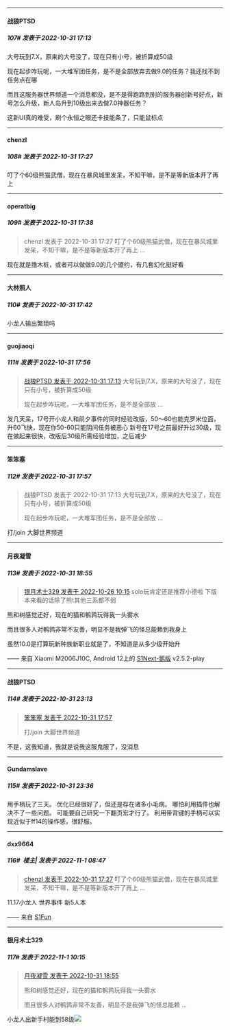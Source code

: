 

*****

####  战狼PTSD  
##### 107#       发表于 2022-10-31 17:13

大号玩到7.X，原来的大号没了，现在只有小号，被折算成50级

现在起步咋玩呢，一大堆军团任务，是不是全部放弃去做9.0的任务？我还找不到任务点在哪

而且这服务器世界频道一个消息都没，是不是得跑路到别的服务器创新号好点，新号怎么升级，新人岛升到10级出来去做7.0神器任务？

这新UI真的难受，刷个永恒之眼还卡技能条了，只能鼠标点



*****

####  chenzl  
##### 108#       发表于 2022-10-31 17:27

叮了个60级熊猫武僧，现在在暴风城里发呆，不知干嘛，是不是等新版本开了再上



*****

####  operatbig  
##### 109#       发表于 2022-10-31 17:38

<blockquote>chenzl 发表于 2022-10-31 17:27
叮了个60级熊猫武僧，现在在暴风城里发呆，不知干嘛，是不是等新版本开了再上 ...</blockquote>
现在就是撸木桩，或者可以做做9.0的几个盟约，有几套幻化挺好看



*****

####  大林照人  
##### 110#       发表于 2022-10-31 17:42

小龙人输出繁琐吗



*****

####  guojiaoqi  
##### 111#       发表于 2022-10-31 17:56

<blockquote><a href="httphttps://bbs.saraba1st.com/2b/forum.php?mod=redirect&amp;goto=findpost&amp;pid=58208802&amp;ptid=2101087" target="_blank">战狼PTSD 发表于 2022-10-31 17:13</a>
大号玩到7.X，原来的大号没了，现在只有小号，被折算成50级

现在起步咋玩呢，一大堆军团任务，是不是全部放 ...</blockquote>
发几天呆，17号开小龙人和前夕事件的同时经验改版，50～60也能克罗米位面，升60飞快，现在你50-60只能阴间任务被恶心
新号在17号之前最好升过30级，现在做起来很快，改版后30级所需经验增加，之后减少

*****

####  笨笨塞  
##### 112#       发表于 2022-10-31 17:57

<blockquote>战狼PTSD 发表于 2022-10-31 17:13
大号玩到7.X，原来的大号没了，现在只有小号，被折算成50级

现在起步咋玩呢，一大堆军团任务，是不是全部放 ...</blockquote>
打/join 大脚世界频道



*****

####  月夜凝雪  
##### 113#       发表于 2022-10-31 18:55

<blockquote><a href="httphttps://bbs.saraba1st.com/2b/forum.php?mod=redirect&amp;goto=findpost&amp;pid=58105661&amp;ptid=2101087" target="_blank">银月术士329 发表于 2022-10-26 10:15</a>
solo玩肯定还是推荐小德啦 下版本来看的话除了熊t其他三系都不弱</blockquote>
熊和树感觉还好，现在的猫和鹌鹑玩得我一头雾水

而且很多人对鹌鹑非常不友善，明显不是我弹飞的怪总能赖到我身上

虽然10.0是打算玩新种族新职业就是了，不知道是从多少级开始升

—— 来自 Xiaomi M2006J10C, Android 12上的 [S1Next-鹅版](https://github.com/ykrank/S1-Next/releases) v2.5.2-play



*****

####  战狼PTSD  
##### 114#       发表于 2022-10-31 23:13

<blockquote><a href="httphttps://bbs.saraba1st.com/2b/forum.php?mod=redirect&amp;goto=findpost&amp;pid=58209531&amp;ptid=2101087" target="_blank">笨笨塞 发表于 2022-10-31 17:57</a>

打/join 大脚世界频道</blockquote>
不是，这我知道，我就是说我这服鬼服了，没消息



*****

####  Gundamslave  
##### 115#       发表于 2022-10-31 23:36

用手柄玩了三天。
优化已经很好了，但还是存在诸多小毛病。
哪怕利用插件也解决不了一些问题。
可能要自己研究一下翻页宏才行了。
利用带背键的手柄可以实现近似于ff14的操作感，很舒服。



*****

####  dxx9664  
##### 116#         楼主| 发表于 2022-11-1 08:47

<blockquote><a href="httphttps://bbs.saraba1st.com/2b/forum.php?mod=redirect&amp;goto=findpost&amp;pid=58209034&amp;ptid=2101087" target="_blank">chenzl 发表于 2022-10-31 17:27</a>
叮了个60级熊猫武僧，现在在暴风城里发呆，不知干嘛，是不是等新版本开了再上 ...</blockquote>
11.17小龙人 世界事件 新5人本

—— 来自 [S1Fun](https://s1fun.koalcat.com)



*****

####  银月术士329  
##### 117#       发表于 2022-11-1 10:15

<blockquote><a href="httphttps://bbs.saraba1st.com/2b/forum.php?mod=redirect&amp;goto=findpost&amp;pid=58210526&amp;ptid=2101087" target="_blank">月夜凝雪 发表于 2022-10-31 18:55</a>

熊和树感觉还好，现在的猫和鹌鹑玩得我一头雾水

而且很多人对鹌鹑非常不友善，明显不是我弹飞的怪总能赖 ...</blockquote>
小龙人出新手村能到58级<img src="https://static.saraba1st.com/image/smiley/face2017/059.png" referrerpolicy="no-referrer">

